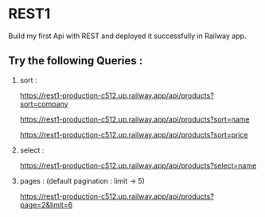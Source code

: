 # REST1
  Build my first Api with REST and deployed it successfully in Railway app.

## Try the following Queries : 

1) sort :
   
   https://rest1-production-c512.up.railway.app/api/products?sort=company
  
   https://rest1-production-c512.up.railway.app/api/products?sort=name
  
   https://rest1-production-c512.up.railway.app/api/products?sort=price

  
3) select :
   
   https://rest1-production-c512.up.railway.app/api/products?select=name

   
5) pages : (default pagination : limit -> 5)
   
   https://rest1-production-c512.up.railway.app/api/products?page=2&limit=6
   
